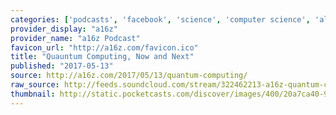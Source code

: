 ```yaml
---
categories: ['podcasts', 'facebook', 'science', 'computer science', 'all_articles']
provider_display: "a16z"
provider_name: "a16z Podcast"
favicon_url: "http://a16z.com/favicon.ico"
title: "Quauntum Computing, Now and Next"
published: "2017-05-13"
source: http://a16z.com/2017/05/13/quantum-computing/
raw_source: http://feeds.soundcloud.com/stream/322462213-a16z-quantum-computing.mp3
thumbnail: http://static.pocketcasts.com/discover/images/400/20a7ca40-9128-0131-8b7f-723c91aeae46.jpg
---
```

